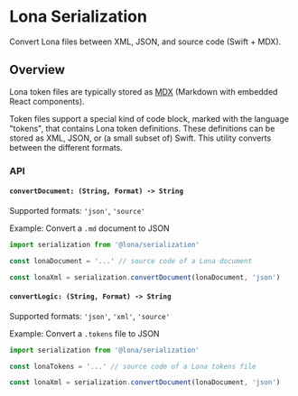 # Lona Serialization

Convert Lona files between XML, JSON, and source code (Swift + MDX).

## Overview

Lona token files are typically stored as [MDX](https://mdxjs.com/) (Markdown with embedded React components).

Token files support a special kind of code block, marked with the language "tokens", that contains Lona token definitions. These definitions can be stored as XML, JSON, or (a small subset of) Swift. This utility converts between the different formats.

### API

#### `convertDocument: (String, Format) -> String`

Supported formats: `'json'`, `'source'`

Example: Convert a `.md` document to JSON

```js
import serialization from '@lona/serialization'

const lonaDocument = '...' // source code of a Lona document

const lonaXml = serialization.convertDocument(lonaDocument, 'json')
```

#### `convertLogic: (String, Format) -> String`

Supported formats: `'json'`, `'xml'`, `'source'`

Example: Convert a `.tokens` file to JSON

```js
import serialization from '@lona/serialization'

const lonaTokens = '...' // source code of a Lona tokens file

const lonaXml = serialization.convertDocument(lonaDocument, 'json')
```
